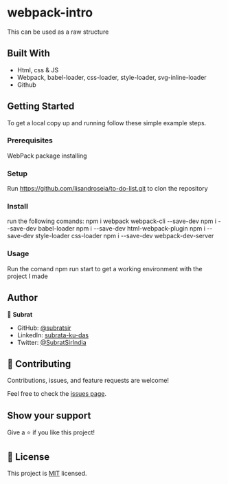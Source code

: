 # webpack-intro
This can be used as a raw structure

## Built With

- Html, css & JS
- Webpack, babel-loader, css-loader, style-loader, svg-inline-loader
- Github


## Getting Started

To get a local copy up and running follow these simple example steps.

### Prerequisites
WebPack package installing

### Setup
Run https://github.com/lisandroseia/to-do-list.git to clon the repository

### Install
run the following comands:
npm i webpack webpack-cli --save-dev
npm i --save-dev babel-loader
npm i --save-dev html-webpack-plugin
npm i --save-dev style-loader css-loader
npm i --save-dev webpack-dev-server

### Usage
Run the comand npm run start to get a working environment with the project I made

## Author

👤 **Subrat**

- GitHub: [@subratsir](https://github.com/subratsir)
- LinkedIn: [subrata-ku-das](https://www.linkedin.com/in/subrata-ku-das/)
- Twitter: [@SubratSirIndia](https://twitter.com/SubratSirIndia)

## 🤝 Contributing

Contributions, issues, and feature requests are welcome!

Feel free to check the [issues page](https://github.com/subratsir/webpack-intro/issues).

## Show your support

Give a ⭐️ if you like this project!

## 📝 License

This project is [MIT](./MIT.md) licensed.
